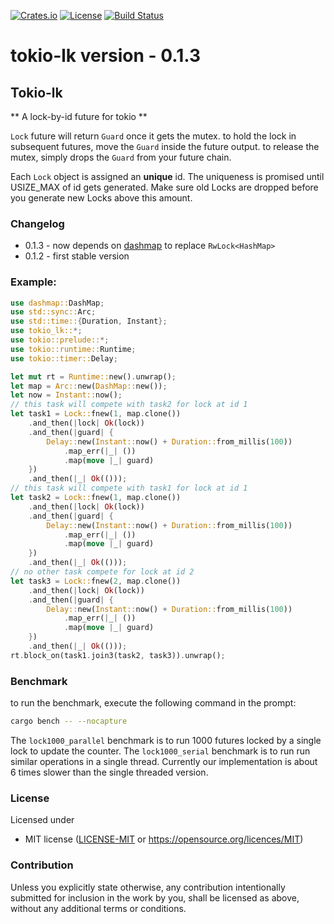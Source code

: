 [![Crates.io](https://img.shields.io/crates/v/tokio-lk.svg)](https://crates.io/crates/tokio-lk)
[![License](https://img.shields.io/crates/l/tokio-lk)](LICENSE-MIT)
[![Build Status](https://travis-ci.org/zenixls2/tokio-lk.svg?branch=master)](https://travis-ci.org/zenixls2/tokio-lk)

# tokio-lk version - 0.1.3

## Tokio-lk

** A lock-by-id future for tokio **

`Lock` future will return `Guard` once it gets the mutex.
to hold the lock in subsequent futures, move the `Guard` inside the future output.
to release the mutex, simply drops the `Guard` from your future chain.

Each `Lock` object is assigned an **unique** id.
The uniqueness is promised until USIZE_MAX of id gets generated.
Make sure old Locks are dropped before you generate new Locks above this amount.

### Changelog
- 0.1.3 - now depends on [dashmap](https://crates.io/crates/dashmap) to replace `RwLock<HashMap>`
- 0.1.2 - first stable version

### Example:
```rust
use dashmap::DashMap;
use std::sync::Arc;
use std::time::{Duration, Instant};
use tokio_lk::*;
use tokio::prelude::*;
use tokio::runtime::Runtime;
use tokio::timer::Delay;

let mut rt = Runtime::new().unwrap();
let map = Arc::new(DashMap::new());
let now = Instant::now();
// this task will compete with task2 for lock at id 1
let task1 = Lock::fnew(1, map.clone())
    .and_then(|lock| Ok(lock))
    .and_then(|guard| {
        Delay::new(Instant::now() + Duration::from_millis(100))
            .map_err(|_| ())
            .map(move |_| guard)
    })
    .and_then(|_| Ok(()));
// this task will compete with task1 for lock at id 1
let task2 = Lock::fnew(1, map.clone())
    .and_then(|lock| Ok(lock))
    .and_then(|guard| {
        Delay::new(Instant::now() + Duration::from_millis(100))
            .map_err(|_| ())
            .map(move |_| guard)
    })
    .and_then(|_| Ok(()));
// no other task compete for lock at id 2
let task3 = Lock::fnew(2, map.clone())
    .and_then(|lock| Ok(lock))
    .and_then(|guard| {
        Delay::new(Instant::now() + Duration::from_millis(100))
            .map_err(|_| ())
            .map(move |_| guard)
    })
    .and_then(|_| Ok(()));
rt.block_on(task1.join3(task2, task3)).unwrap();
```

### Benchmark
to run the benchmark, execute the following command in the prompt:
```bash
cargo bench -- --nocapture
```
The `lock1000_parallel` benchmark is to run 1000 futures locked by a single lock to update the
counter.
The `lock1000_serial` benchmark is to run run similar operations in a single thread.
Currently our implementation is about 6 times slower than the single threaded version.

### License

Licensed under

* MIT license ([LICENSE-MIT](LICENSE-MIT) or https://opensource.org/licences/MIT)

### Contribution

Unless you explicitly state otherwise, any contribution intentionally
submitted for inclusion in the work by you, shall be licensed as above,
without any additional terms or conditions.
